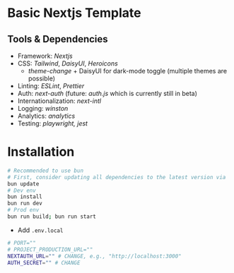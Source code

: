 # Basic Nextjs Template

## Tools & Dependencies
- Framework: _Nextjs_
- CSS: _Tailwind_, _DaisyUI_, _Heroicons_
    - _theme-change_ + DaisyUI for dark-mode toggle (multiple themes are possible)
- Linting: _ESLint_, _Prettier_
- Auth: _next-auth_ (future: _auth.js_ which is currently still in beta)
- Internationalization: _next-intl_
- Logging: _winston_
- Analytics: _analytics_
- Testing: _playwright, jest_

# Installation
```bash
# Recommended to use bun
# First, consider updating all dependencies to the latest version via
bun update
# Dev env
bun install
bun run dev
# Prod env
bun run build; bun run start
```

- Add `.env.local`
```bash
# PORT=""
# PROJECT_PRODUCTION_URL=""
NEXTAUTH_URL="" # CHANGE, e.g., "http://localhost:3000"
AUTH_SECRET="" # CHANGE
```
